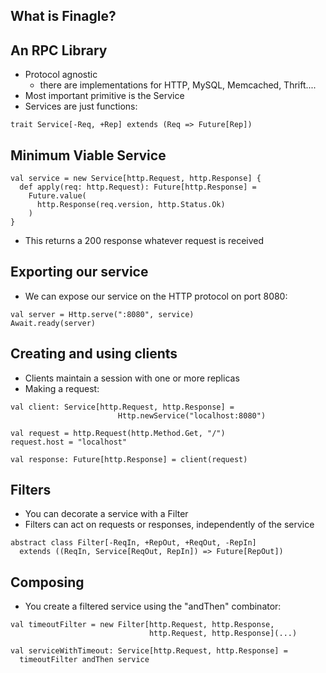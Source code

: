## What is Finagle?


## An RPC Library

- Protocol agnostic
  - there are implementations for HTTP, MySQL, Memcached, Thrift....
- Most important primitive is the Service
- Services are just functions:

```
trait Service[-Req, +Rep] extends (Req => Future[Rep])
```


## Minimum Viable Service

```
val service = new Service[http.Request, http.Response] {
  def apply(req: http.Request): Future[http.Response] =
    Future.value(
      http.Response(req.version, http.Status.Ok)
    )
}
```
- This returns a 200 response whatever request is received


## Exporting our service

- We can expose our service on the HTTP protocol on port 8080:
```
val server = Http.serve(":8080", service)
Await.ready(server)
```


## Creating and using clients

- Clients maintain a session with one or more replicas
- Making a request:

```
val client: Service[http.Request, http.Response] =
                        Http.newService("localhost:8080")

val request = http.Request(http.Method.Get, "/")
request.host = "localhost"

val response: Future[http.Response] = client(request)

```


## Filters
- You can decorate a service with a Filter
- Filters can act on requests or responses, independently of the service
```
abstract class Filter[-ReqIn, +RepOut, +ReqOut, -RepIn]
  extends ((ReqIn, Service[ReqOut, RepIn]) => Future[RepOut])
```


## Composing
- You create a filtered service using the "andThen" combinator:

```
val timeoutFilter = new Filter[http.Request, http.Response,
                               http.Request, http.Response](...)

val serviceWithTimeout: Service[http.Request, http.Response] =
  timeoutFilter andThen service

```
